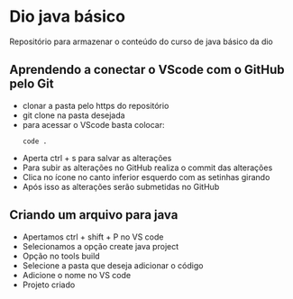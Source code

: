 # Dio java básico
Repositório para armazenar o conteúdo do curso de java básico da dio

## Aprendendo a conectar o VScode com o GitHub pelo Git

- clonar a pasta pelo https do repositório
- git clone na pasta desejada
- para acessar o VScode basta colocar:
    ```
    code .
    ```
- Aperta ctrl + s para salvar as alterações
- Para subir as alterações no GitHub realiza o commit das alterações
- Clica no ícone no canto inferior esquerdo com as setinhas girando 
- Após isso as alterações serão submetidas no GitHub

## Criando um arquivo para java
- Apertamos ctrl + shift + P no VS code
- Selecionamos a opção create java project
- Opção no tools build
- Selecione a pasta que deseja adicionar o código
- Adicione o nome no VS code
- Projeto criado 